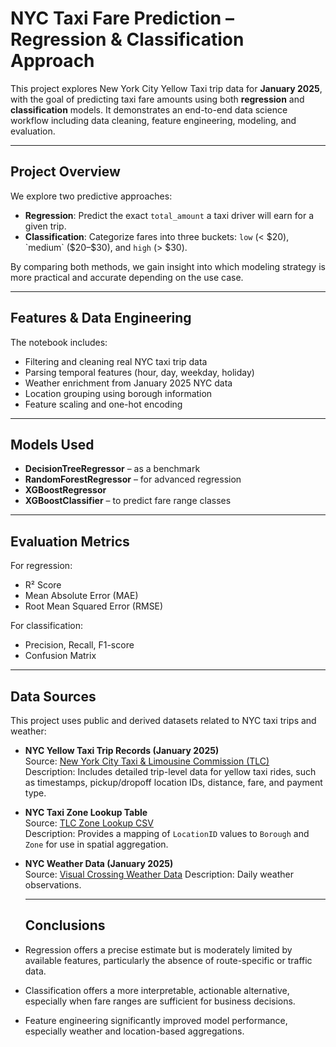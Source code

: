 # NYC Taxi Fare Prediction – Regression & Classification Approach

This project explores New York City Yellow Taxi trip data for **January 2025**, with the goal of predicting taxi fare amounts using both **regression** and **classification** models. It demonstrates an end-to-end data science workflow including data cleaning, feature engineering, modeling, and evaluation.

---

## Project Overview

We explore two predictive approaches:

- **Regression**: Predict the exact `total_amount` a taxi driver will earn for a given trip.
- **Classification**: Categorize fares into three buckets: `low` (< $20), `medium` ($20–$30), and `high` (> $30).

By comparing both methods, we gain insight into which modeling strategy is more practical and accurate depending on the use case.

---

## Features & Data Engineering

The notebook includes:

- Filtering and cleaning real NYC taxi trip data
- Parsing temporal features (hour, day, weekday, holiday)
- Weather enrichment from January 2025 NYC data
- Location grouping using borough information
- Feature scaling and one-hot encoding

---

## Models Used

- **DecisionTreeRegressor** – as a benchmark
- **RandomForestRegressor** – for advanced regression
- **XGBoostRegressor**
- **XGBoostClassifier** – to predict fare range classes

---

## Evaluation Metrics

For regression:
- R² Score
- Mean Absolute Error (MAE)
- Root Mean Squared Error (RMSE)

For classification:
- Precision, Recall, F1-score
- Confusion Matrix

---

## Data Sources

This project uses public and derived datasets related to NYC taxi trips and weather:

- **NYC Yellow Taxi Trip Records (January 2025)**  
  Source: [New York City Taxi & Limousine Commission (TLC)](https://www.nyc.gov/site/tlc/about/tlc-trip-record-data.page)  
  Description: Includes detailed trip-level data for yellow taxi rides, such as timestamps, pickup/dropoff location IDs, distance, fare, and payment type.

- **NYC Taxi Zone Lookup Table**  
  Source: [TLC Zone Lookup CSV](https://www.nyc.gov/assets/tlc/downloads/pdf/taxi_zone_lookup.csv)  
  Description: Provides a mapping of `LocationID` values to `Borough` and `Zone` for use in spatial aggregation.

- **NYC Weather Data (January 2025)**  
  Source: [Visual Crossing Weather Data](https://www.visualcrossing.com/)
  Description: Daily weather observations.


  ---

  ## Conclusions

- Regression offers a precise estimate but is moderately limited by available features, particularly the absence of route-specific or traffic data.
- Classification offers a more interpretable, actionable alternative, especially when fare ranges are sufficient for business decisions.
- Feature engineering significantly improved model performance, especially weather and location-based aggregations.


